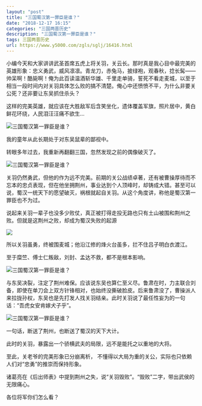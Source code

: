 ```yaml
---
layout: "post"
title: "三国蜀汉第一罪臣是谁？"
date: "2018-12-17 16:15"
categories: "三国两晋历史"
description: "三国蜀汉第一罪臣是谁？"
tags: 三国两晋历史
url: https://www.y5000.com/zgls/sglj/16416.html
---
```






小编今天和大家讲讲武圣首席五虎上将关羽，关云长。那时真是我心目中最完美的英雄形象：忠义勇武，威风凛凛。青龙刀，赤兔马，披绿袍，观春秋，捻长髯——帅呆啊！酷毙啊！俺为此百读温酒斩华雄、千里走单骑，誓死不看走麦城，以至于相当一段时间内对关羽具体怎么败的搞不清楚。俺心中还愤愤不平，为什么非要关公死？还非要让东吴抓住杀头？

这样的完美英雄，就应该在大胜敌军后含笑坐化，遗体覆盖军旗，照片居中，黄白鲜花环绕，人民泪汪汪痛不欲生…

![三国蜀汉第一罪臣是谁？](/uploads/allimg/170309/6-1F309131306349.JPG)

我的童年从此长期处于对东吴鼠辈的鄙视中。

转眼多年过去，我重新再翻翻三国，忽然发现之前的偶像破灭了。

![三国蜀汉第一罪臣是谁？](/uploads/allimg/170309/6-1F309131230163.JPG)

关羽仍然勇武，但他的作为远不完美。前期的关公战绩卓著，还有被曹操厚待而不忘本的忠贞表现，但在他坐拥荆州，事业达到个人顶峰时，却铸成大错。甚至可以说，蜀汉一统天下的愿望破灭，祸根就起自关羽。从这个角度讲，称他是蜀汉第一罪臣也不为过。

说起来关羽一辈子也没多少败仗，真正被打得走投无路也只有土山被围和荆州之败。但就是这荆州之败，却成为蜀汉失败的起源

![](https://img.y5000.com/uploads/allimg/170309/13213C0H-0.jpg)

所以关羽虽勇，终被围麦城；他沿江修的烽火台虽多，拦不住吕子明白衣渡江。

至于糜竺、傅士仁叛敌，刘封、孟达不救，都不是根本影响。

![三国蜀汉第一罪臣是谁？](/uploads/allimg/170309/6-1F309131152S1.JPG)

与东吴决裂，注定了荆州难保。应该说东吴也算仁至义尽。鲁肃在时，力主联合刘备，即使在单刀会上双方针锋相对，也始终没撕破脸皮。后来鲁肃没了，曹操派人来拉拢孙权，东吴也是先打发人找关羽结亲。此时关羽说了最任性妄为的一句话：“吾虎女安肯嫁犬子乎”。

![三国蜀汉第一罪臣是谁？](/uploads/allimg/170309/6-1F3091311045T.JPG)

一句话，断送了荆州，也断送了蜀汉的天下大计。

此时的关羽，暴露出一个骄横武夫的局限，远不是能托之以重地的大将。

至此，关老爷的完美形象已分崩离析， 不懂得以大局为重的关公，实际也只依赖人们对“忠勇”的推崇而保持形象。

诸葛亮在《后出师表》中提到荆州之失，说“关羽毁败”。“毁败”二字，带出武侯的无限痛心。

各位将军你们怎么看？
